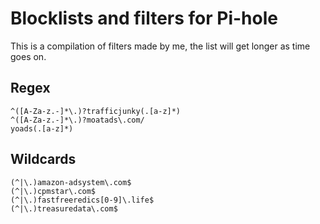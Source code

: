 # Blocklists and filters for Pi-hole

This is a compilation of filters made by me, the list will get longer as time goes on.
## Regex
```
^([A-Za-z.-]*\.)?trafficjunky(.[a-z]*)
^([A-Za-z.-]*\.)?moatads\.com/
yoads(.[a-z]*)
```
## Wildcards
```
(^|\.)amazon-adsystem\.com$
(^|\.)cpmstar\.com$
(^|\.)fastfreeredics[0-9]\.life$
(^|\.)treasuredata\.com$
```
